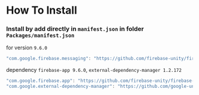 # How To Install

### Install by add directly in `manifest.json` in folder `Packages/manifest.json`


for version `9.6.0`
```csharp
"com.google.firebase.messaging": "https://github.com/firebase-unity/firebase-messaging.git#9.6.0",
```


dependency `firebase-app 9.6.0`, `external-dependency-manager 1.2.172`
```csharp
"com.google.firebase.app": "https://github.com/firebase-unity/firebase-app.git#9.6.0",
"com.google.external-dependency-manager": "https://github.com/google-unity/external-dependency-manager.git#1.2.172",
```